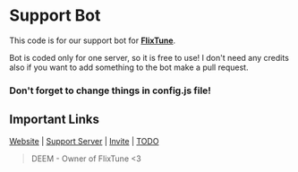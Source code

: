 # Support Bot

This code is for our support bot for [**FlixTune**](https://flixtune.xyz).

Bot is coded only for one server, so it is free to use!
I don't need any credits also if you want to add something to the bot make a pull request.

### Don't forget to change things in **config.js** file!

## Important Links

[Website](https://flixtune.xyz) | [Support Server](https://support.flixtune.xyz) | [Invite](https://invite.flixtune.xyz) | [TODO](https://todo.flixtune.xyz)

> DEEM - Owner of FlixTune <3
